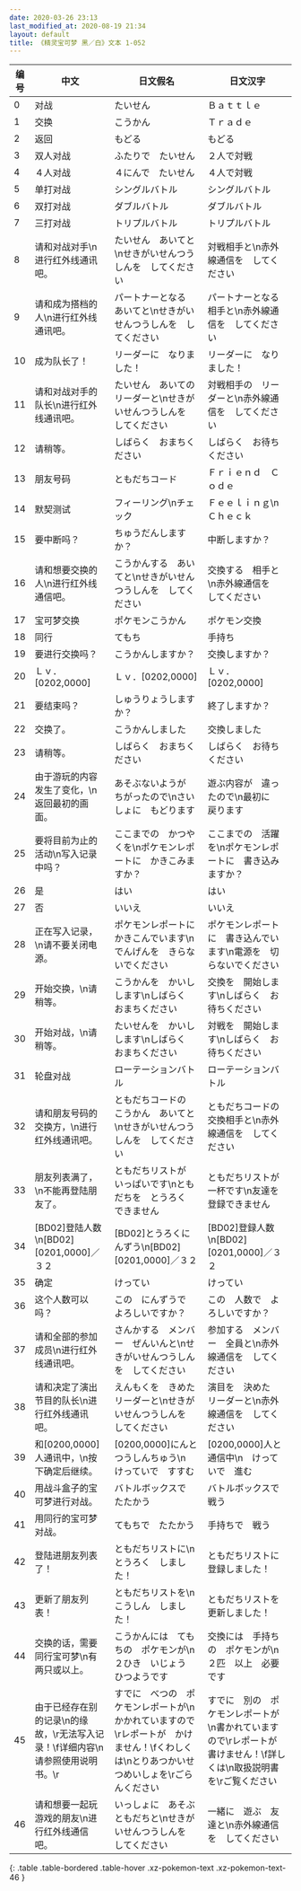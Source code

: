 ```yaml
---
date: 2020-03-26 23:13
last_modified_at: 2020-08-19 21:34
layout: default
title: 《精灵宝可梦 黑／白》文本 1-052
---
```

| 编号 | 中文 | 日文假名 | 日文汉字 |
| ---- | ---- | ---- | --- |
| 0 | 对战 | たいせん | Ｂａｔｔｌｅ |
| 1 | 交换 | こうかん | Ｔｒａｄｅ |
| 2 | 返回 | もどる | もどる |
| 3 | 双人对战 | ふたりで　たいせん | ２人で対戦 |
| 4 | ４人对战 | ４にんで　たいせん | ４人で対戦 |
| 5 | 单打对战 | シングルバトル | シングルバトル |
| 6 | 双打对战 | ダブルバトル | ダブルバトル |
| 7 | 三打对战 | トリプルバトル | トリプルバトル |
| 8 | 请和对战对手\n进行红外线通讯吧。 | たいせん　あいてと\nせきがいせんつうしんを　してください | 対戦相手と\n赤外線通信を　してください |
| 9 | 请和成为搭档的人\n进行红外线通讯吧。 | パートナーとなる　あいてと\nせきがいせんつうしんを　してください | パートナーとなる　相手と\n赤外線通信を　してください |
| 10 | 成为队长了！ | リーダーに　なりました！ | リーダーに　なりました！ |
| 11 | 请和对战对手的队长\n进行红外线通讯吧。 | たいせん　あいての　リーダーと\nせきがいせんつうしんを　してください | 対戦相手の　リーダーと\n赤外線通信を　してください |
| 12 | 请稍等。 | しばらく　おまちください | しばらく　お待ちください |
| 13 | 朋友号码 | ともだちコード | Ｆｒｉｅｎｄ　Ｃｏｄｅ |
| 14 | 默契测试 | フィーリング\nチェック | Ｆｅｅｌｉｎｇ\nＣｈｅｃｋ |
| 15 | 要中断吗？ | ちゅうだんしますか？ | 中断しますか？ |
| 16 | 请和想要交换的人\n进行红外线通信吧。 | こうかんする　あいてと\nせきがいせんつうしんを　してください | 交換する　相手と\n赤外線通信を　してください |
| 17 | 宝可梦交换 | ポケモンこうかん | ポケモン交換 |
| 18 | 同行 | てもち | 手持ち |
| 19 | 要进行交换吗？ | こうかんしますか？ | 交換しますか？ |
| 20 | Ｌｖ．[0202,0000] | Ｌｖ．[0202,0000] | Ｌｖ．[0202,0000] |
| 21 | 要结束吗？ | しゅうりょうしますか？ | 終了しますか？ |
| 22 | 交换了。 | こうかんしました | 交換しました |
| 23 | 请稍等。 | しばらく　おまちください | しばらく　お待ちください |
| 24 | 由于游玩的内容发生了变化，\n返回最初的画面。 | あそぶないようが　ちがったので\nさいしょに　もどります | 遊ぶ内容が　違ったので\n最初に　戻ります |
| 25 | 要将目前为止的活动\n写入记录中吗？ | ここまでの　かつやくを\nポケモンレポートに　かきこみますか？ | ここまでの　活躍を\nポケモンレポートに　書き込みますか？ |
| 26 | 是 | はい | はい |
| 27 | 否 | いいえ | いいえ |
| 28 | 正在写入记录，\n请不要关闭电源。 | ポケモンレポートに　かきこんでいます\nでんげんを　きらないでください | ポケモンレポートに　書き込んでいます\n電源を　切らないでください |
| 29 | 开始交换，\n请稍等。 | こうかんを　かいしします\nしばらく　おまちください | 交換を　開始します\nしばらく　お待ちください |
| 30 | 开始对战，\n请稍等。 | たいせんを　かいしします\nしばらく　おまちください | 対戦を　開始します\nしばらく　お待ちください |
| 31 | 轮盘对战 | ローテーションバトル | ローテーションバトル |
| 32 | 请和朋友号码的交换方，\n进行红外线通讯吧。 | ともだちコードの　こうかん　あいてと\nせきがいせんつうしんを　してください | ともだちコードの　交換相手と\n赤外線通信を　してください |
| 33 | 朋友列表满了，\n不能再登陆朋友了。 | ともだちリストが　いっぱいです\nともだちを　とうろく　できません | ともだちリストが　一杯です\n友達を　登録できません |
| 34 | [BD02]登陆人数\n[BD02][0201,0000]／３２ | [BD02]とうろくにんずう\n[BD02][0201,0000]／３２ | [BD02]登録人数\n[BD02][0201,0000]／３２ |
| 35 | 确定 | けってい | けってい |
| 36 | 这个人数可以吗？ | この　にんずうで　よろしいですか？ | この　人数で　よろしいですか？ |
| 37 | 请和全部的参加成员\n进行红外线通讯吧。 | さんかする　メンバー　ぜんいんと\nせきがいせんつうしんを　してください | 参加する　メンバー　全員と\n赤外線通信を　してください |
| 38 | 请和决定了演出节目的队长\n进行红外线通讯吧。 | えんもくを　きめた　リーダーと\nせきがいせんつうしんを　してください | 演目を　決めた　リーダーと\n赤外線通信を　してください |
| 39 | 和[0200,0000]人通讯中，\n按下确定后继续。 | [0200,0000]にんと　つうしんちゅう\n　けっていで　すすむ | [0200,0000]人と　通信中\n　けっていで　進む |
| 40 | 用战斗盒子的宝可梦进行对战。 | バトルボックスで　たたかう | バトルボックスで　戦う |
| 41 | 用同行的宝可梦对战。 | てもちで　たたかう | 手持ちで　戦う |
| 42 | 登陆进朋友列表了！ | ともだちリストに\nとうろく　しました！ | ともだちリストに　登録しました！ |
| 43 | 更新了朋友列表！ | ともだちリストを\nこうしん　しました！ | ともだちリストを　更新しました！ |
| 44 | 交换的话，需要同行宝可梦\n有两只或以上。 | こうかんには　てもちの　ポケモンが\n２ひき　いじょう　ひつようです | 交換には　手持ちの　ポケモンが\n２匹　以上　必要です |
| 45 | 由于已经存在别的记录\n的缘故，\r无法写入记录！\f详细内容\n请参照使用说明书。\r | すでに　べつの　ポケモンレポートが\nかかれていますので\rレポートが　かけません！\fくわしくは\nとりあつかいせつめいしょを\rごらんください | すでに　別の　ポケモンレポートが\n書かれていますので\rレポートが　書けません！\f詳しくは\n取扱説明書を\rご覧ください |
| 46 | 请和想要一起玩游戏的朋友\n进行红外线通信吧。 | いっしょに　あそぶ　ともだちと\nせきがいせんつうしんを　してください | 一緒に　遊ぶ　友達と\n赤外線通信を　してください |
{: .table .table-bordered .table-hover .xz-pokemon-text .xz-pokemon-text-46 }